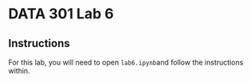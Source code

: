 # DATA 301 Lab 6

## Instructions

For this lab, you will need to open `lab6.ipynb`and follow the instructions within.